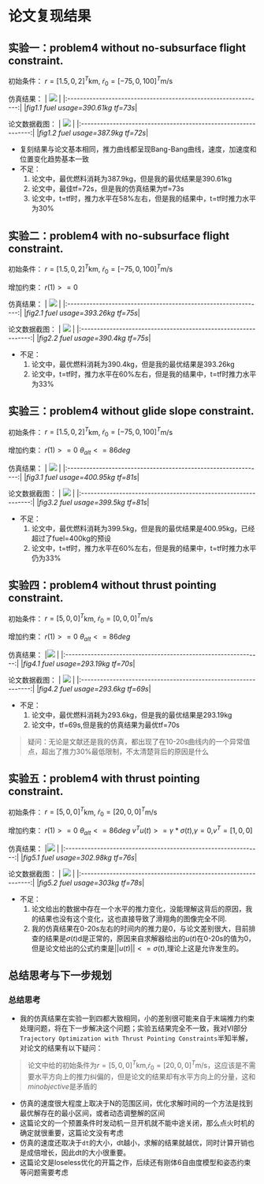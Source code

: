 # 论文复现结果
## 实验一：problem4 without no-subsurface flight constraint.
初始条件：
$r=[1.5,0,2]^T$km,
$\dot{r}_0=[-75,0,100]^T$m/s

仿真结果：
| <img src="../assets/实验一数据图.svg"> |
|:--------------------------------------------------------------:|
|*fig1.1 fuel usage=390.61kg tf=73s*|

论文数据截图：
| <img src="../assets/实验一论文数据图.png"> |
|:--------------------------------------------------------------:|
|*fig1.2 fuel usage=387.9kg tf=72s*|


- 复刻结果与论文基本相同，推力曲线都呈现Bang-Bang曲线，速度，加速度和位置变化趋势基本一致
- 不足：
    1. 论文中，最优燃料消耗为387.9kg，但是我的最优结果是390.61kg
    2. 论文中，最佳tf=72s，但是我的仿真结果为tf=73s
    3. 论文中，t=tf时，推力水平在58%左右，但是我的结果中，t=tf时推力水平为30%
## 实验二：problem4 with no-subsurface flight constraint.
初始条件：
$r=[1.5,0,2]^T$km,
$\dot{r}_0=[-75,0,100]^T$m/s

增加约束：
$r(1)>=0$

仿真结果：
| <img src="../assets/实验二数据图.svg"> |
|:--------------------------------------------------------------:|
|*fig2.1 fuel usage=393.26kg tf=75s*|

论文数据截图：
| <img src="../assets/实验二论文数据图.png"> |
|:--------------------------------------------------------------:|
|*fig2.2 fuel usage=390.4kg tf=75s*|

- 不足：
    1. 论文中，最优燃料消耗为390.4kg，但是我的最优结果是393.26kg
    2. 论文中，t=tf时，推力水平在60%左右，但是我的结果中，t=tf时推力水平为33%
## 实验三：problem4 without glide slope constraint.
初始条件：
$r=[1.5,0,2]^T$km,
$\dot{r}_0=[-75,0,100]^T$m/s

增加约束：
$r(1)>=0$
${\theta}_{alt}<=86deg$

仿真结果：
| <img src="../assets/实验三数据图.svg" > |
|:--------------------------------------------------------------:|
|*fig3.1 fuel usage=400.95kg tf=81s*|

论文数据截图：
| <img src="../assets/实验三论文数据图.png"> |
|:--------------------------------------------------------------:|
|*fig3.2 fuel usage=399.5kg tf=81s*|

- 不足：
    1. 论文中，最优燃料消耗为399.5kg，但是我的最优结果是400.95kg，已经超过了fuel=400kg的预设
    2. 论文中，t=tf时，推力水平在60%左右，但是我的结果中，t=tf时推力水平仍为33%
## 实验四：problem4 without thrust pointing constraint.
初始条件：
$r=[5,0,0]^T$km,
$\dot{r}_0=[0,0,0]^T$m/s

增加约束：
$r(1)>=0$
${\theta}_{alt}<=86deg$

仿真结果：
|<img src="../assets/实验四数据图.svg" > |
|:--------------------------------------------------------------:|
|*fig4.1 fuel usage=293.19kg tf=70s*|

论文数据截图：
| <img src="../assets/实验四论文数据图.png" > |
|:--------------------------------------------------------------:|
|*fig4.2 fuel usage=293.6kg tf=69s*|

- 不足：
    1. 论文中，最优燃料消耗为293.6kg，但是我的最优结果是293.19kg
    2. 论文中，tf=69s,但是我的仿真结果为最优tf=70s
>疑问：无论是文献还是我的仿真，都出现了在10-20s曲线内的一个异常值点，超出了推力30%最低限制，不太清楚背后的原因是什么

## 实验五：problem4 with thrust pointing constraint.
初始条件：
$r=[5,0,0]^T$km,
$\dot{r}_0=[20,0,0]^T$m/s

增加约束：
$r(1)>=0$
${\theta}_{alt}<=86deg$
$v^Tu(t)>=\gamma*\sigma(t)$,$\gamma=0$,$v^T=[1,0,0]$

仿真结果：
|<img src="../assets/实验五数据图.svg"> |
|:--------------------------------------------------------------:|
|*fig5.1 fuel usage=302.98kg tf=76s*|

论文数据截图：
| <img src="../assets/实验五论文数据图.png"> |
|:--------------------------------------------------------------:|
|*fig5.2 fuel usage=303kg tf=78s*|

- 不足：
  1. 论文给出的数据中存在一个水平的推力变化，没能理解这背后的原因，我的结果也没有这个变化，这也直接导致了滑翔角的图像完全不同.
  2. 我的仿真结果在0-20s左右的时间内的推力是0，与论文差别很大，目前排查的结果是$\sigma(t)$d是正常的，原因来自求解器给出的$u(t)$在0-20s的值为0，但是论文给出的公式约束是$||u(t)||<=\sigma(t)$,理论上这是允许发生的。

## 总结思考与下一步规划
### 总结思考
- 我的仿真结果在实验一到四都大致相同，小的差别很可能来自于末端推力约束处理问题，将在下一步解决这个问题；实验五结果完全不一致，我对VI部分`Trajectory Optimization with Thrust Pointing Constraints`半知半解，对论文的结果有以下疑问：
>论文中给的初始条件为$r=[5,0,0]^T$km,$\dot{r}_0=[20,0,0]^T$m/s，这应该是不需要水平方向上的推力纠偏的，但是论文的结果却有水平方向上的分量，这和$min objective$是矛盾的
- 仿真的速度很大程度上取决于N的范围区间，优化求解时间的一个方法是找到最优解存在的最小区间，或者动态调整解的区间
- 这篇论文的一个预置条件时发动机一旦开机就不能中途关闭，那么点火时机的确定就很重要，这篇论文没有考虑
- 仿真的速度还取决于`dt`的大小，dt越小，求解的结果就越优，同时计算开销也是成倍增长，因此dt的大小很重要。
- 这篇论文是loseless优化的开篇之作，后续还有刚体6自由度模型和姿态约束等问题需要考虑

























